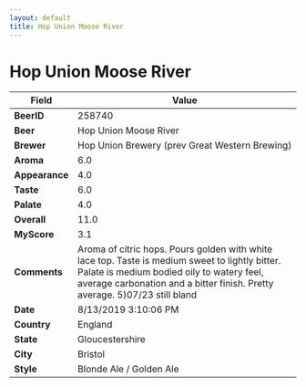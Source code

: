 ```yaml
---
layout: default
title: Hop Union Moose River
---
```


# Hop Union Moose River

| Field         | Value     |
|---------------|-----------|
| **BeerID** | 258740 |
| **Beer** | Hop Union Moose River |
| **Brewer** | Hop Union Brewery (prev Great Western Brewing) |
| **Aroma** | 6.0 |
| **Appearance** | 4.0 |
| **Taste** | 6.0 |
| **Palate** | 4.0 |
| **Overall** | 11.0 |
| **MyScore** | 3.1 |
| **Comments** | Aroma of citric hops. Pours golden with white lace top. Taste is medium sweet to lightly bitter. Palate is medium bodied oily to watery feel, average carbonation and a bitter finish. Pretty average. 5)07/23 still bland |
| **Date** | 8/13/2019 3:10:06 PM |
| **Country** | England |
| **State** | Gloucestershire |
| **City** | Bristol |
| **Style** | Blonde Ale / Golden Ale |
